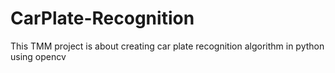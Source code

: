 # CarPlate-Recognition
This TMM project is about creating car plate recognition algorithm in python using opencv
